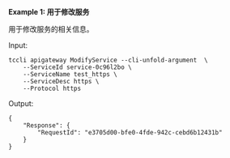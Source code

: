 **Example 1: 用于修改服务**

用于修改服务的相关信息。

Input: 

```
tccli apigateway ModifyService --cli-unfold-argument  \
    --ServiceId service-0c96l2bo \
    --ServiceName test_https \
    --ServiceDesc https \
    --Protocol https
```

Output: 
```
{
    "Response": {
        "RequestId": "e3705d00-bfe0-4fde-942c-cebd6b12431b"
    }
}
```

